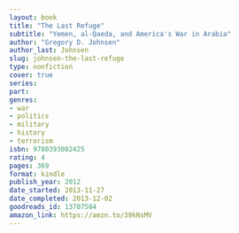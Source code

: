 ```yaml
---
layout: book
title: "The Last Refuge"
subtitle: "Yemen, al-Qaeda, and America's War in Arabia"
author: "Gregory D. Johnsen"
author_last: Johnsen
slug: johnsen-the-last-refuge
type: nonfiction
cover: true
series: 
part: 
genres:
- war
- politics
- military
- history
- terrorism
isbn: 9780393082425
rating: 4
pages: 369
format: kindle
publish_year: 2012
date_started: 2013-11-27
date_completed: 2013-12-02
goodreads_id: 13707584
amazon_link: https://amzn.to/39kNsMV
---
```

